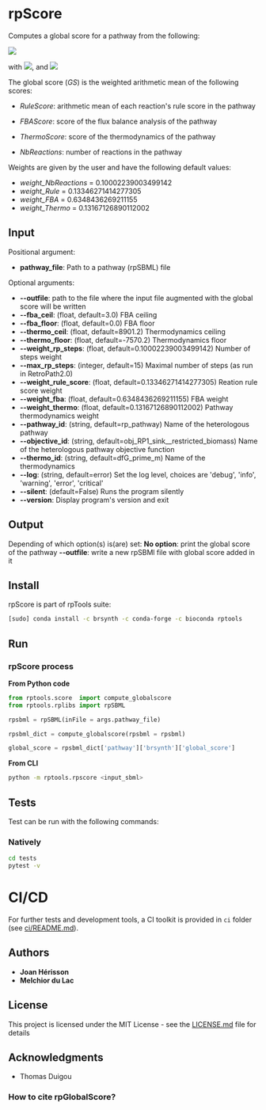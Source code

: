 # rpScore

Computes a global score for a pathway from the following:


<p><img src="https://render.githubusercontent.com/render/math?math=GS = \frac{1}{N} \sum_{i=1}^{N} Scores[i] \cdot Weights[i]"></p>

<p>with <img src="https://render.githubusercontent.com/render/math?math=N = \overline{Scores}">, and <img src="https://render.githubusercontent.com/render/math?math=Scores = [RuleScore, FBAScore, ThermoScore, NbReactions]"></p>


The global score (*GS*) is the weighted arithmetic mean of the following scores:

* *RuleScore*: arithmetic mean of each reaction's rule score in the pathway

* *FBAScore*: score of the flux balance analysis of the pathway

* *ThermoScore*: score of the thermodynamics of the pathway

* *NbReactions*: number of reactions in the pathway

Weights are given by the user and have the following default values:

* *weight_NbReactions* = 0.10002239003499142
* *weight_Rule* = 0.13346271414277305
* *weight_FBA* = 0.6348436269211155
* *weight_Thermo* = 0.13167126890112002


## Input

Positional argument:
* **pathway_file**: Path to a pathway (rpSBML) file

Optional arguments:
* **--outfile**: path to the file where the input file augmented with the global score will be written
* **--fba_ceil**: (float, default=3.0) FBA ceiling
* **--fba_floor**: (float, default=0.0) FBA floor
* **--thermo_ceil**: (float, default=8901.2) Thermodynamics ceiling
* **--thermo_floor**: (float, default=-7570.2) Thermodynamics floor
* **--weight_rp_steps**: (float, default=0.10002239003499142) Number of steps weight
* **--max_rp_steps**: (integer, default=15) Maximal number of steps (as run in RetroPath2.0)
* **--weight_rule_score**: (float, default=0.13346271414277305) Reation rule score weight
* **--weight_fba**: (float, default=0.6348436269211155) FBA weight
* **--weight_thermo**: (float, default=0.13167126890112002) Pathway thermodynamics weight
* **--pathway_id**: (string, default=rp_pathway) Name of the heterologous pathway
* **--objective_id**: (string, default=obj_RP1_sink__restricted_biomass) Name of the heterologous pathway objective function
* **--thermo_id**: (string, default=dfG_prime_m) Name of the thermodynamics
* **--log**: (string, default=error) Set the log level, choices are 'debug', 'info', 'warning', 'error', 'critical'
* **--silent**: (default=False) Runs the program silently
* **--version**: Display program's version and exit

## Output

Depending of which option(s) is(are) set:
**No option**: print the global score of the pathway
**--outfile**: write a new rpSBMl file with global score added in it


## Install
rpScore is part of rpTools suite:
```sh
[sudo] conda install -c brsynth -c conda-forge -c bioconda rptools
```

## Run

### rpScore process
**From Python code**
```python
from rptools.score  import compute_globalscore
from rptools.rplibs import rpSBML

rpsbml = rpSBML(inFile = args.pathway_file)

rpsbml_dict = compute_globalscore(rpsbml = rpsbml)

global_score = rpsbml_dict['pathway']['brsynth']['global_score']
```
**From CLI**
```sh
python -m rptools.rpscore <input_sbml>
```

## Tests
Test can be run with the following commands:

### Natively
```bash
cd tests
pytest -v
```

# CI/CD
For further tests and development tools, a CI toolkit is provided in `ci` folder (see [ci/README.md](ci/README.md)).

## Authors

* **Joan Hérisson**
* **Melchior du Lac**

## License

This project is licensed under the MIT License - see the [LICENSE.md](LICENSE.md) file for details

## Acknowledgments

* Thomas Duigou

### How to cite rpGlobalScore?
